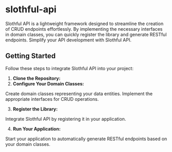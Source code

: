 # slothful-api

Slothful API is a lightweight framework designed to streamline the creation of CRUD endpoints effortlessly. By implementing the necessary interfaces in domain classes, you can quickly register the library and generate RESTful endpoints. Simplify your API development with Slothful API.

## Getting Started

Follow these steps to integrate Slothful API into your project:

1. **Clone the Repository:**
2. **Configure Your Domain Classes:**

Create domain classes representing your data entities.
Implement the appropriate interfaces for CRUD operations.

3. **Register the Library:**

Integrate Slothful API by registering it in your application.

4. **Run Your Application:**

Start your application to automatically generate RESTful endpoints based on your domain classes.
